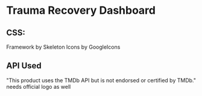 # Trauma Recovery Dashboard

## CSS:
Framework by Skeleton
Icons by GoogleIcons

## API Used
"This product uses the TMDb API but is not endorsed or certified by TMDb." needs official logo as well
